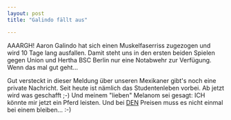 ```yaml
---
layout: post
title: "Galindo fällt aus"

---
```


AAARGH! Aaron Galindo hat sich einen Muskelfaserriss zugezogen und wird 10 Tage lang ausfallen. Damit steht uns in den ersten beiden Spielen gegen Union und Hertha BSC Berlin nur eine Notabwehr zur Verfügung. Wenn das mal gut geht...

Gut versteckt in dieser Meldung über unseren Mexikaner gibt's noch eine private Nachricht. Seit heute ist nämlich das Studentenleben vorbei. Ab jetzt wird was geschafft ;-) Und meinem "lieben" Melanom sei gesagt: ICH könnte mir jetzt ein Pferd leisten. Und bei [DEN](http://www.rossmetzger.de/Die_Preise/die_preise.html) Preisen muss es nicht einmal bei einem bleiben... :-)
